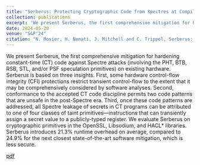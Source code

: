 ```yaml
---
title: "Serberus: Protecting Cryptographic Code from Spectres at Compile-Time"
collection: publications
excerpt: 'We present Serberus, the first comprehensive mitigation for hardening constant-time (CT) code against Spectre attacks (involving the PHT, BTB, RSB, STL, and/or PSF speculation primitives) on existing hardware. Serberus is based on three insights. First, some hardware control-flow integrity (CFI) protections restrict transient control-flow to the extent that it may be comprehensively considered by software analyses. Second, conformance to the accepted CT code discipline permits two code patterns that are unsafe in the post-Spectre era. Third, once these code patterns are addressed, all Spectre leakage of secrets in CT programs can be attributed to one of four classes of taint primitives—instructions that can transiently assign a secret value to a publicly-typed register. We evaluate Serberus on cryptographic primitives in the OpenSSL, Libsodium, and HACL* libraries. Serberus introduces 21.3% runtime overhead on average, compared to 24.9% for the next closest state-of-the-art software mitigation, which is less secure.'
date: 2024-05-20
venue: "S&P'24"
citation: "N. Mosier, H. Nemati, J. Mitchell and C. Trippel, Serberus: Protecting Cryptographic Code from Spectres at Compile-Time, in 2024 IEEE Symposium on Security and Privacy (SP), San Francisco, CA, USA, 2024 pp. 48-48. doi: 10.1109/SP54263.2024.00048"
---
```

We present Serberus, the first comprehensive mitigation for hardening constant-time (CT) code against Spectre attacks (involving the PHT, BTB, RSB, STL, and/or PSF speculation primitives) on existing hardware. Serberus is based on three insights. First, some hardware control-flow integrity (CFI) protections restrict transient control-flow to the extent that it may be comprehensively considered by software analyses. Second, conformance to the accepted CT code discipline permits two code patterns that are unsafe in the post-Spectre era. Third, once these code patterns are addressed, all Spectre leakage of secrets in CT programs can be attributed to one of four classes of taint primitives—instructions that can transiently assign a secret value to a publicly-typed register. We evaluate Serberus on cryptographic primitives in the OpenSSL, Libsodium, and HACL* libraries. Serberus introduces 21.3% runtime overhead on average, compared to 24.9% for the next closest state-of-the-art software mitigation, which is less secure.

[pdf](/files/serberus.pdf)
